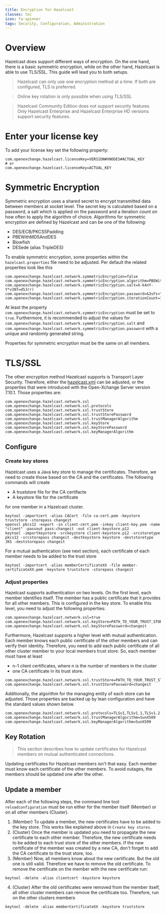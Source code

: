 ```yaml
---
title: Encryption for Hazelcast
classes: toc
icon: fa-spinner
tags: Security, Configuration, Administration
---
```


# Overview
Hazelcast does support different ways of encryption. On the one hand, there is a basic symmetric encryption, while on the other hand, Hazelcast is able to use TLS/SSL. This guide will lead you to both setups. 

>Hazelcast can only use one encryption method at a time. If both are configured, TLS is preferred.

>Online key rotation is only possible when using TLS/SSL

>Hazelcast Community Edition does not support security features. Only Hazelcast Enterprise and Hazelcast Enterprise HD versions support security features.


# Enter your license key
To add your license key set the following property:

```
com.openexchange.hazelcast.licenseKey=VERSION#XNODES#ACTUAL_KEY
# or
com.openexchange.hazelcast.licenseKey=ACTUAL_KEY
```

# Symmetric Encryption
Symmetric encryption uses a shared secret to encrypt transmitted data between members at socket level. The secret key is calculated based on a password, a salt which is applied on the password and a iteration count on how often to apply the algorithm of choice. Algorithms for symmetric encryption are defined by Hazelcast and can be one of the following:

* DES/ECB/PKCS5Padding
* PBEWithMD5AndDES
* Blowfish
* DESede (alias TripleDES)

To enable symmetric encryption, some properties within the `hazelcast.properties` file need to be adjusted. Per default the related properties look like this

```
com.openexchange.hazelcast.network.symmetricEncryption=false
com.openexchange.hazelcast.network.symmetricEncryption.algorithm=PBEWithMD5AndDES
com.openexchange.hazelcast.network.symmetricEncryption.salt=X-k4nY-Y*v38f=dSJrr)
com.openexchange.hazelcast.network.symmetricEncryption.password=&3sFs<^6[cKbWDW#du9s
com.openexchange.hazelcast.network.symmetricEncryption.iterationCount=19
```

At least the property `com.openexchange.hazelcast.network.symmetricEncryption` must be set to `true`. Furthermore, it is recommended to adjust the values for `com.openexchange.hazelcast.network.symmetricEncryption.salt` and `com.openexchange.hazelcast.network.symmetricEncryption.password` with a unique and randomly generated string.

Properties for symmetric encryption must be the same on all members.


# TLS/SSL
The other encryption method Hazelcast supports is Transport Layer Security. Therefore, either the [hazelcast.xml](http://docs.hazelcast.org/docs/latest/manual/html-single/index.html#tls-ssl-for-hazelcast-members) can be adjusted, or the properties that were introduced with the Open-Xchange Server version 7.10.1. Those properties are:

```
com.openexchange.hazelcast.network.ssl
com.openexchange.hazelcast.network.ssl.protocols
com.openexchange.hazelcast.network.ssl.trustStore
com.openexchange.hazelcast.network.ssl.trustStorePassword
com.openexchange.hazelcast.network.ssl.trustManagerAlgorithm
com.openexchange.hazelcast.network.ssl.keyStore
com.openexchange.hazelcast.network.ssl.keyStorePassword
com.openexchange.hazelcast.network.ssl.keyManagerAlgorithm
```

## Configure

### Create key stores
Hazelcast uses a Java key store to manage the certificates. Therefore, we need to create those based on the CA and the certificates. The following commands will create 

* A truststore file for the CA certifacte
* A keystore file for the certificate

for one member in a Hazelcast cluster. 
 
```
keytool -importcert -alias CACert -file ca-cert.pem -keystore truststore -storepass changeit
openssl pkcs12 -export -in client-cert.pem -inkey client-key.pem -name "client" -passout pass:changeit -out client-keystore.p12
keytool -importkeystore -srckeystore client-keystore.p12 -srcstoretype pkcs12 -srcstorepass changeit -destkeystore keystore -deststoretype JKS -deststorepass changeit
```

For a mutual authentication (see next section), each certificate of each member needs to be added to the trust store 

```
keytool -importcert -alias memberCertificateXX -file member-certificateXX.pem -keystore truststore -storepass changeit
```

### Adjust properties
Hazelcast supports authentication on two levels. On the first level, each member identifies itself. The member has a public certificate that it provides for all other members. This is configured in the key store. To enable this level, you need to adjust the following properties:

```
com.openexchange.hazelcast.network.ssl=true
com.openexchange.hazelcast.network.ssl.keyStore=PATH_TO_YOUR_TRUST_STORE
com.openexchange.hazelcast.network.ssl.keyStorePassword=changeit
```

Furthermore, Hazelcast supports a higher level with mutual authentication. Each member knows each public certificate of the other members and can verify their identity. Therefore, you need to add each public certificate of all other cluster member to your local members trust store. So, each member must have at least
* n-1 client certificates, where n is the number of members in the cluster
* one CA certificate
in its trust store.

```
com.openexchange.hazelcast.network.ssl.trustStore=PATH_TO_YOUR_TRUST_STORE
com.openexchange.hazelcast.network.ssl.trustStorePassword=changeit
```


Additionally, the algorithm for the managing entity of each store can be adjusted. Those properties are backed up by lean configuration and have the standard values shown below.

```
com.openexchange.hazelcast.network.ssl.protocols=TLSv1,TLSv1.1,TLSv1.2
com.openexchange.hazelcast.network.ssl.trustManagerAlgorithm=SunX509
com.openexchange.hazelcast.network.ssl.keyManagerAlgorithm=SunX509
```

## Key Rotation
>This section describes how to update certificates for Hazelcast members on mutual authenticated connections.

Updating certificates for Hazelcast members isn't that easy. Each member must know each certificate of the other members. To avoid outages, the members should be updated one after the other.


## Update a member
After each of the following steps, the command line tool `reloadconfiguration` must be run either for the member itself (Member) or on all other members (Cluster).

1. (Member) To update a member, the new certificates have to be added to the key store. This works like explained above in `Create key stores`.
2. (Cluster) Once the member is updated you need to propagate the new certificate to each other member. Therefore, the new certificate needs to be added to each trust store of the other members. If the new certificate of the member was created by a new CA, don't forget to add the CA certificate to the trust store, too.
3. (Member) Now, all members know about the new certificate. But the old one is still valid. Therefore we have to remove the old certificate. To remove the certificate on the member with the new certificate run:

```
keytool -delete -alias clientcert -keystore keystore
```

4. (Cluster) After the old certificates were removed from the member itself, all other cluster members can remove the certificate too. Therefore, run on the other clusters members

```
keytool -delete -alias memberCertificateXX -keystore truststore
```

